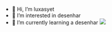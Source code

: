 - 👋 Hi, I’m luxasyet
- 👀 I’m interested in desenhar
- 🌱 I’m currently learning a desenhar
![ ](https://media1.tenor.com/m/AapKRNOpG6cAAAAC/ohno-meme-monkey-ohno.gif)
<!---
luxasyet/luxasyet is a ✨ special ✨ repository because its `README.md` (this file) appears on your GitHub profile.
You can click the Preview link to take a look at your changes.
--->
